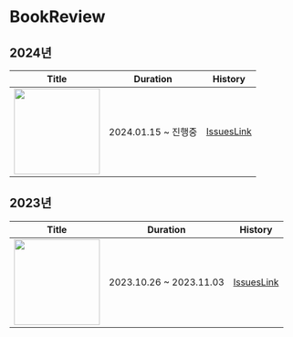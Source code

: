 # BookReview



## 2024년
|Title|Duration|History|
|-----|--------|-------|
| <img width=150px src="https://github.com/jungmyungjin/BookReview/assets/36308113/a4353de7-b5a7-4c6d-90ef-56769a3e44a5" > | 2024.01.15 ~ 진행중 | [IssuesLink](https://github.com/jungmyungjin/BookReview/issues?q=is%3Aopen+is%3Aissue+author%3A%40me+label%3A%22Learning+TypeScript%22)


## 2023년

|Title|Duration|History|
|-----|--------|-------|
| <img width=150px src="https://github.com/jungmyungjin/BookReview/assets/36308113/3738c81b-0fe1-4287-8945-950d0120a759" > | 2023.10.26 ~ 2023.11.03 | [IssuesLink](https://github.com/jungmyungjin/BookReview/issues?q=is%3Aopen+is%3Aissue+author%3A%40me+label%3A%22Learning+TypeScript%22)
